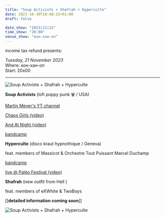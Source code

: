 ```yaml
---
title: "Soup Activists + Shafrah + Hyperculte"
date: 2023-10-30T10:48:15+01:00
draft: false

date_show: "2023|11|21"
time_show: "20:00"
venue_show: "кон-хaн-оп"
---
```


income tax refund presents:

_Tuesday, 21 November 2023_
\
Where: кон-хaн-оп
\
Start: 20x00

---

![Soup Activists + Shafrah + Hyperculte](../../posters/2023-11-21-2.png)

**Soup Activists** (lofi poppy punk 🗑️ / USA)

[Martin Meyer's YT channel](https://www.youtube.com/@mutantbbq/videos)

[Chaos Girls (video)](https://youtu.be/5yMCN2gxy_E?si=L0ri0mDKBVYDMXAX)

[And At Night (video)](https://www.youtube.com/watch?v=FDxwUhETxMU)

[bandcamp](https://soupactivists.bandcamp.com/)

**Hyperculte** (disco kraut hypnothique / Geneva)

feat. members of Massicot & Orchestre Tout Puissant Marcel Duchamp

[bandcamp](https://hyperculte.bandcamp.com)

[live @ Paléo Festival (video)](https://youtu.be/YT4x8Bu8sXk?si=FwRkJpGLQ9TC_vX9)

**Shafrah** (new outfit from Hell )

feat. members of eXWhite & TwoBoys

[[**detailed information coming soon**]]

![Soup Activists + Shafrah + Hyperculte](../../posters/2023-11-21-1.png)
